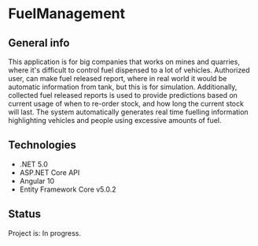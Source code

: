 # FuelManagement

## General info
This application is for big companies that works on mines and quarries, where it's difficult to control fuel dispensed to a lot of vehicles. Authorized user, can make fuel released report, where in real world it would be automatic information from tank, but this is for simulation. Additionally, collected fuel released reports is used to provide predictions based on current usage of when to re-order stock, and how long the current stock will last. The system automatically generates real time fuelling information highlighting vehicles and people using excessive amounts of fuel. 

## Technologies
* .NET 5.0
* ASP.NET Core API
* Angular 10
* Entity Framework Core v5.0.2

## Status
Project is: In progress.
